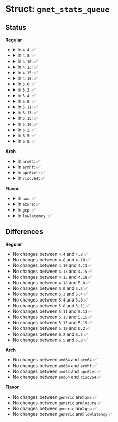 # Struct: <code>gnet_stats_queue</code>

## Status
<b>Regular</b>
<ul>
<li>
<details>
<summary>In <code>4.4</code>: ✅</summary>

```c
struct gnet_stats_queue {
    __u32 qlen;
    __u32 backlog;
    __u32 drops;
    __u32 requeues;
    __u32 overlimits;
};
```
</details>
</li>
<li>
<details>
<summary>In <code>4.8</code>: ✅</summary>

```c
struct gnet_stats_queue {
    __u32 qlen;
    __u32 backlog;
    __u32 drops;
    __u32 requeues;
    __u32 overlimits;
};
```
</details>
</li>
<li>
<details>
<summary>In <code>4.10</code>: ✅</summary>

```c
struct gnet_stats_queue {
    __u32 qlen;
    __u32 backlog;
    __u32 drops;
    __u32 requeues;
    __u32 overlimits;
};
```
</details>
</li>
<li>
<details>
<summary>In <code>4.13</code>: ✅</summary>

```c
struct gnet_stats_queue {
    __u32 qlen;
    __u32 backlog;
    __u32 drops;
    __u32 requeues;
    __u32 overlimits;
};
```
</details>
</li>
<li>
<details>
<summary>In <code>4.15</code>: ✅</summary>

```c
struct gnet_stats_queue {
    __u32 qlen;
    __u32 backlog;
    __u32 drops;
    __u32 requeues;
    __u32 overlimits;
};
```
</details>
</li>
<li>
<details>
<summary>In <code>4.18</code>: ✅</summary>

```c
struct gnet_stats_queue {
    __u32 qlen;
    __u32 backlog;
    __u32 drops;
    __u32 requeues;
    __u32 overlimits;
};
```
</details>
</li>
<li>
<details>
<summary>In <code>5.0</code>: ✅</summary>

```c
struct gnet_stats_queue {
    __u32 qlen;
    __u32 backlog;
    __u32 drops;
    __u32 requeues;
    __u32 overlimits;
};
```
</details>
</li>
<li>
<details>
<summary>In <code>5.3</code>: ✅</summary>

```c
struct gnet_stats_queue {
    __u32 qlen;
    __u32 backlog;
    __u32 drops;
    __u32 requeues;
    __u32 overlimits;
};
```
</details>
</li>
<li>
<details>
<summary>In <code>5.4</code>: ✅</summary>

```c
struct gnet_stats_queue {
    __u32 qlen;
    __u32 backlog;
    __u32 drops;
    __u32 requeues;
    __u32 overlimits;
};
```
</details>
</li>
<li>
<details>
<summary>In <code>5.8</code>: ✅</summary>

```c
struct gnet_stats_queue {
    __u32 qlen;
    __u32 backlog;
    __u32 drops;
    __u32 requeues;
    __u32 overlimits;
};
```
</details>
</li>
<li>
<details>
<summary>In <code>5.11</code>: ✅</summary>

```c
struct gnet_stats_queue {
    __u32 qlen;
    __u32 backlog;
    __u32 drops;
    __u32 requeues;
    __u32 overlimits;
};
```
</details>
</li>
<li>
<details>
<summary>In <code>5.13</code>: ✅</summary>

```c
struct gnet_stats_queue {
    __u32 qlen;
    __u32 backlog;
    __u32 drops;
    __u32 requeues;
    __u32 overlimits;
};
```
</details>
</li>
<li>
<details>
<summary>In <code>5.15</code>: ✅</summary>

```c
struct gnet_stats_queue {
    __u32 qlen;
    __u32 backlog;
    __u32 drops;
    __u32 requeues;
    __u32 overlimits;
};
```
</details>
</li>
<li>
<details>
<summary>In <code>5.19</code>: ✅</summary>

```c
struct gnet_stats_queue {
    __u32 qlen;
    __u32 backlog;
    __u32 drops;
    __u32 requeues;
    __u32 overlimits;
};
```
</details>
</li>
<li>
<details>
<summary>In <code>6.2</code>: ✅</summary>

```c
struct gnet_stats_queue {
    __u32 qlen;
    __u32 backlog;
    __u32 drops;
    __u32 requeues;
    __u32 overlimits;
};
```
</details>
</li>
<li>
<details>
<summary>In <code>6.5</code>: ✅</summary>

```c
struct gnet_stats_queue {
    __u32 qlen;
    __u32 backlog;
    __u32 drops;
    __u32 requeues;
    __u32 overlimits;
};
```
</details>
</li>
<li>
<details>
<summary>In <code>6.8</code>: ✅</summary>

```c
struct gnet_stats_queue {
    __u32 qlen;
    __u32 backlog;
    __u32 drops;
    __u32 requeues;
    __u32 overlimits;
};
```
</details>
</li>
</ul>
<b>Arch</b>
<ul>
<li>
<details>
<summary>In <code>arm64</code>: ✅</summary>

```c
struct gnet_stats_queue {
    __u32 qlen;
    __u32 backlog;
    __u32 drops;
    __u32 requeues;
    __u32 overlimits;
};
```
</details>
</li>
<li>
<details>
<summary>In <code>armhf</code>: ✅</summary>

```c
struct gnet_stats_queue {
    __u32 qlen;
    __u32 backlog;
    __u32 drops;
    __u32 requeues;
    __u32 overlimits;
};
```
</details>
</li>
<li>
<details>
<summary>In <code>ppc64el</code>: ✅</summary>

```c
struct gnet_stats_queue {
    __u32 qlen;
    __u32 backlog;
    __u32 drops;
    __u32 requeues;
    __u32 overlimits;
};
```
</details>
</li>
<li>
<details>
<summary>In <code>riscv64</code>: ✅</summary>

```c
struct gnet_stats_queue {
    __u32 qlen;
    __u32 backlog;
    __u32 drops;
    __u32 requeues;
    __u32 overlimits;
};
```
</details>
</li>
</ul>
<b>Flavor</b>
<ul>
<li>
<details>
<summary>In <code>aws</code>: ✅</summary>

```c
struct gnet_stats_queue {
    __u32 qlen;
    __u32 backlog;
    __u32 drops;
    __u32 requeues;
    __u32 overlimits;
};
```
</details>
</li>
<li>
<details>
<summary>In <code>azure</code>: ✅</summary>

```c
struct gnet_stats_queue {
    __u32 qlen;
    __u32 backlog;
    __u32 drops;
    __u32 requeues;
    __u32 overlimits;
};
```
</details>
</li>
<li>
<details>
<summary>In <code>gcp</code>: ✅</summary>

```c
struct gnet_stats_queue {
    __u32 qlen;
    __u32 backlog;
    __u32 drops;
    __u32 requeues;
    __u32 overlimits;
};
```
</details>
</li>
<li>
<details>
<summary>In <code>lowlatency</code>: ✅</summary>

```c
struct gnet_stats_queue {
    __u32 qlen;
    __u32 backlog;
    __u32 drops;
    __u32 requeues;
    __u32 overlimits;
};
```
</details>
</li>
</ul>

## Differences
<b>Regular</b>
<ul>
<li>
No changes between <code>4.4</code> and <code>4.8</code> ✅
</li>
<li>
No changes between <code>4.8</code> and <code>4.10</code> ✅
</li>
<li>
No changes between <code>4.10</code> and <code>4.13</code> ✅
</li>
<li>
No changes between <code>4.13</code> and <code>4.15</code> ✅
</li>
<li>
No changes between <code>4.15</code> and <code>4.18</code> ✅
</li>
<li>
No changes between <code>4.18</code> and <code>5.0</code> ✅
</li>
<li>
No changes between <code>5.0</code> and <code>5.3</code> ✅
</li>
<li>
No changes between <code>5.3</code> and <code>5.4</code> ✅
</li>
<li>
No changes between <code>5.4</code> and <code>5.8</code> ✅
</li>
<li>
No changes between <code>5.8</code> and <code>5.11</code> ✅
</li>
<li>
No changes between <code>5.11</code> and <code>5.13</code> ✅
</li>
<li>
No changes between <code>5.13</code> and <code>5.15</code> ✅
</li>
<li>
No changes between <code>5.15</code> and <code>5.19</code> ✅
</li>
<li>
No changes between <code>5.19</code> and <code>6.2</code> ✅
</li>
<li>
No changes between <code>6.2</code> and <code>6.5</code> ✅
</li>
<li>
No changes between <code>6.5</code> and <code>6.8</code> ✅
</li>
</ul>
<b>Arch</b>
<ul>
<li>
No changes between <code>amd64</code> and <code>arm64</code> ✅
</li>
<li>
No changes between <code>amd64</code> and <code>armhf</code> ✅
</li>
<li>
No changes between <code>amd64</code> and <code>ppc64el</code> ✅
</li>
<li>
No changes between <code>amd64</code> and <code>riscv64</code> ✅
</li>
</ul>
<b>Flavor</b>
<ul>
<li>
No changes between <code>generic</code> and <code>aws</code> ✅
</li>
<li>
No changes between <code>generic</code> and <code>azure</code> ✅
</li>
<li>
No changes between <code>generic</code> and <code>gcp</code> ✅
</li>
<li>
No changes between <code>generic</code> and <code>lowlatency</code> ✅
</li>
</ul>
